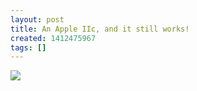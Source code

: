 ```yaml
---
layout: post
title: An Apple IIc, and it still works!
created: 1412475967
tags: []
---
```

![](http://33.media.tumblr.com/e1ce7c1073e19ec531732ef86ca894c0/tumblr_ncy9fk8n4l1rsr8w3o1_500.jpg)


